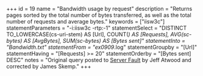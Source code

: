 +++
id = 19
name = "Bandwidth usage by request"
description = "Returns pages sorted by the total number of bytes transferred, as well as the total number of requests and average bytes."
keywords = ["iisw3c"]
statementParameters = "-i:iisw3c -rtp:-1"
statementSelect = "DISTINCT TO_LOWERCASE(cs-uri-stem) AS [Url], COUNT(*) AS [Requests], AVG(sc-bytes) AS [AvgBytes], SUM(sc-bytes) AS [Bytes sent]"
statementInto = "Bandwidth.txt"
statementFrom = "ex0909*.log"
statementGroupby = "[Url]"
statementHaving = "[Requests] >= 20"
statementOrderby = "[Bytes sent] DESC"
notes = "Original query posted to <a href="http://serverfault.com/questions/45516/recommended-logparser-queries-for-iis-monitoring">Server Fault</a> by Jeff Atwood and corrected by James Skemp."
+++

